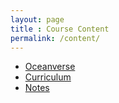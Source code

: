 ```yaml
---
layout: page
title : Course Content
permalink: /content/
---
```


- [Oceanverse](/aicamp/oceanverse/)
- [Curriculum](/aicamp/Curriculum/)
- [Notes](/notes/)
